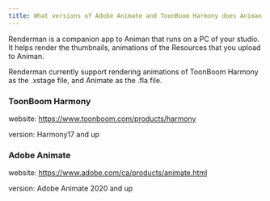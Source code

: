 ```yaml
---
title: What versions of Adobe Animate and ToonBoom Harmony does Animan support?
---
```


Renderman is a companion app to Animan that runs on a PC of your studio.
It helps render the thumbnails, animations of the Resources that you upload to Animan.

Renderman currently support rendering animations of ToonBoom Harmony as the .xstage file,
and Animate as the .fla file.

### ToonBoom Harmony

website: https://www.toonboom.com/products/harmony

version: Harmony17 and up

### Adobe Animate

website: https://www.adobe.com/ca/products/animate.html

version: Adobe Animate 2020 and up